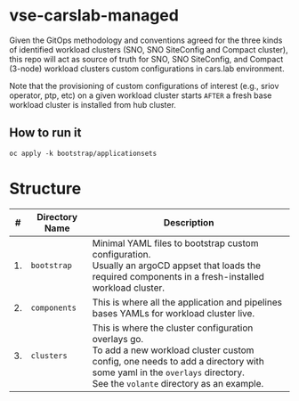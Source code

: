 # vse-carslab-managed

Given the GitOps methodology and conventions agreed for the three kinds of identified workload clusters (SNO, SNO SiteConfig and Compact cluster), this repo will act as source of truth for SNO, SNO SiteConfig, and Compact (3-node) workload clusters custom configurations in cars.lab environment.

Note that the provisioning of custom configurations of interest (e.g., sriov operator, ptp, etc) on a given workload cluster starts `AFTER` a fresh base workload cluster is installed from hub cluster. 


## How to run it
```shell
oc apply -k bootstrap/applicationsets
```

# Structure
|#|Directory Name|Description|
|----|--------------|-----------------|
| 1. | `bootstrap`  |  Minimal YAML files to bootstrap custom configuration. <br /> Usually an argoCD appset that loads the required components in a fresh-installed workload cluster.|
| 2. | `components` | This is where all the application and pipelines bases YAMLs for workload cluster live.|
| 3. | `clusters` | This is where the cluster configuration overlays go. <br />To add a new workload cluster custom config, one needs to add a directory with some yaml in the `overlays` directory. <br /> See the `volante` directory as an example.|
